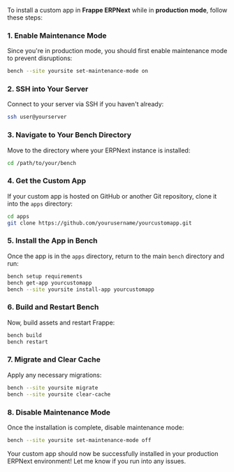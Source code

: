 To install a custom app in **Frappe ERPNext** while in **production mode**, follow these steps:

### **1. Enable Maintenance Mode**
Since you're in production mode, you should first enable maintenance mode to prevent disruptions:

```bash
bench --site yoursite set-maintenance-mode on
```

### **2. SSH into Your Server**
Connect to your server via SSH if you haven't already:

```bash
ssh user@yourserver
```

### **3. Navigate to Your Bench Directory**
Move to the directory where your ERPNext instance is installed:

```bash
cd /path/to/your/bench
```

### **4. Get the Custom App**
If your custom app is hosted on GitHub or another Git repository, clone it into the `apps` directory:

```bash
cd apps
git clone https://github.com/yourusername/yourcustomapp.git
```

### **5. Install the App in Bench**
Once the app is in the `apps` directory, return to the main `bench` directory and run:

```bash
bench setup requirements
bench get-app yourcustomapp
bench --site yoursite install-app yourcustomapp
```

### **6. Build and Restart Bench**
Now, build assets and restart Frappe:

```bash
bench build
bench restart
```

### **7. Migrate and Clear Cache**
Apply any necessary migrations:

```bash
bench --site yoursite migrate
bench --site yoursite clear-cache
```

### **8. Disable Maintenance Mode**
Once the installation is complete, disable maintenance mode:

```bash
bench --site yoursite set-maintenance-mode off
```

Your custom app should now be successfully installed in your production ERPNext environment! Let me know if you run into any issues.